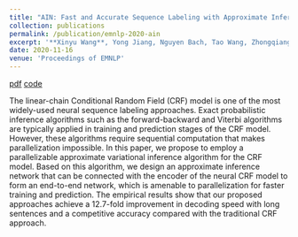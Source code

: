 ```yaml
---
title: "AIN: Fast and Accurate Sequence Labeling with Approximate Inference Network"
collection: publications
permalink: /publication/emnlp-2020-ain
excerpt: '**Xinyu Wang**, Yong Jiang, Nguyen Bach, Tao Wang, Zhongqiang Huang, Fei Huang and Kewei Tu.'
date: 2020-11-16
venue: 'Proceedings of EMNLP'
---
```


<!-- [pdf](https://arxiv.org/pdf/1906.07880.pdf)
[code](https://github.com/wangxinyu0922/Second_Order_SDP)
[bibtex](https://www.aclweb.org/anthology/P19-1454.bib) -->
[pdf](http://faculty.sist.shanghaitech.edu.cn/faculty/tukw/emnlp20ain.pdf)
[code](https://github.com/Alibaba-NLP/AIN)

The linear-chain Conditional Random Field (CRF) model is one of the most widely-used neural sequence labeling approaches. Exact probabilistic inference algorithms such as the forward-backward and Viterbi algorithms are typically applied in training and prediction stages of the CRF model. However, these algorithms require sequential computation that makes parallelization impossible. In this paper, we propose to employ a parallelizable approximate variational inference algorithm for the CRF model. Based on this algorithm, we design an approximate inference network that can be connected with the encoder of the neural CRF model to form an end-to-end network, which is amenable to parallelization for faster training and prediction. The empirical results show that our proposed approaches achieve a 12.7-fold improvement in decoding speed with long sentences and a competitive accuracy compared with the traditional CRF approach.